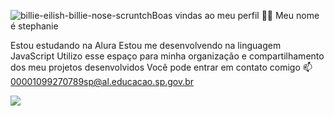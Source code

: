 ![billie-eilish-billie-nose-scruntch](https://github.com/Stephanie2B/Stephanie2B/assets/170754374/ff869493-238e-4212-aee0-70ad0f958c33)Boas vindas ao meu perfil 🖤💜
Meu nome é stephanie

Estou estudando na Alura
Estou me desenvolvendo na linguagem JavaScript
Utilizo esse espaço para minha organização e compartilhamento dos meu projetos desenvolvidos
Você pode entrar em contato comigo 📫
00001099270789sp@al.educacao.sp.gov.br

![](![billie-eilish-billie-nose-scruntch](https://github.com/Stephanie2B/Stephanie2B/assets/170754374/3c7e80f3-c233-4f7b-861b-dcd2f3c91710)
)
